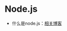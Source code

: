 # Node.js

* 什么是node.js：[相关博客](https://blog.csdn.net/qq_20411471/article/details/105650095?ops_request_misc=%257B%2522request%255Fid%2522%253A%2522164060099716780366582064%2522%252C%2522scm%2522%253A%252220140713.130102334..%2522%257D&request_id=164060099716780366582064&biz_id=0&utm_medium=distribute.pc_search_result.none-task-blog-2~all~sobaiduend~default-1-105650095.first_rank_v2_pc_rank_v29&utm_term=node.js%E4%B8%8Evue.js%E5%8C%BA%E5%88%AB&spm=1018.2226.3001.4187)